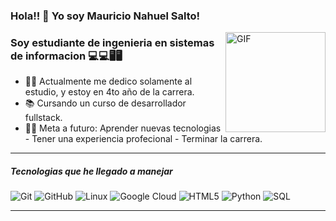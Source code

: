 ### Hola!! 👋 Yo soy Mauricio Nahuel Salto!

<img autoplay align="right" alt="GIF" height="160px" src="https://media.giphy.com/media/iIqmM5tTjmpOB9mpbn/giphy.gif" />

### Soy estudiante de ingenieria en sistemas de informacion 💻💻🖥️🖥️

- 👨‍💻 Actualmente me dedico solamente al estudio, y estoy en 4to año de la carrera.
- 📚 Cursando un curso de desarrollador fullstack.
- 💪🏼 Meta a futuro: Aprender nuevas tecnologias - Tener una experiencia profecional - Terminar la carrera.

---

##### Tecnologias que he llegado a manejar

![Git](https://img.shields.io/badge/-Git-222222?style=flat&logo=git&logoColor=F05032)
![GitHub](https://img.shields.io/badge/-GitHub-222222?style=flat&logo=github&logoColor=181717)
![Linux](https://img.shields.io/badge/-Linux-222222?style=flat&logo=linux&logoColor=FCC624)
![Google Cloud](https://img.shields.io/badge/Google%20Cloud-black?style=flat-square&logo=google-cloud)
![HTML5](https://img.shields.io/badge/-HTML5-000000?style=flat&logo=html5)
![Python](https://img.shields.io/badge/-Python-000000?style=flat&logo=python)
![SQL](https://img.shields.io/badge/-SQL-000000?style=flat&logo=postgresql)
<br/>

---

